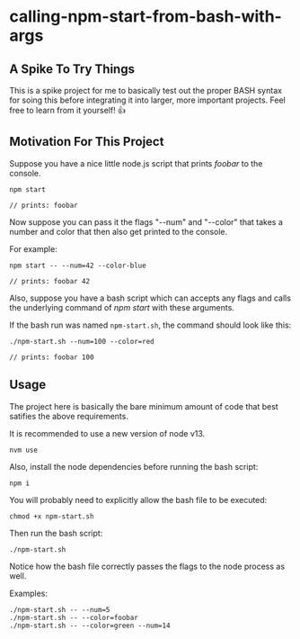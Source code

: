 # calling-npm-start-from-bash-with-args

## A Spike To Try Things
This is a spike project for me to basically test out the proper BASH syntax for soing this before integrating it into larger, more important projects. Feel free to learn from it yourself! 👍

## Motivation For This Project

Suppose you have a nice little node.js script that prints _foobar_ to the console.

```
npm start

// prints: foobar
```


Now suppose you can pass it the flags "--num" and "--color" that takes a number and color that then also get printed to the console. 

For example:
```
npm start -- --num=42 --color-blue

// prints: foobar 42
``` 

Also, suppose you have a bash script which can accepts any flags and calls the underlying command of _npm start_ with these arguments.

If the bash run was named `npm-start.sh`, the command should look like this:
```
./npm-start.sh --num=100 --color=red

// prints: foobar 100
```


## Usage

The project here is basically the bare minimum amount of code that best satifies the above requirements.

It is recommended to use a new version of node v13.

```
nvm use
```

Also, install the node dependencies before running the bash script:

```
npm i
```

You will probably need to explicitly allow the bash file to be executed:
```
chmod +x npm-start.sh
```


Then run the bash script:
```
./npm-start.sh
```

Notice how the bash file correctly passes the flags to the node process as well.

Examples:
```
./npm-start.sh -- --num=5
./npm-start.sh -- --color=foobar
./npm-start.sh -- --color=green --num=14
```

